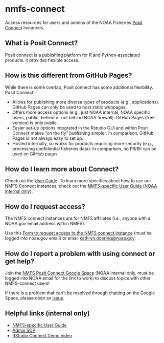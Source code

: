 # nmfs-connect

Access resources for users and admins of the NOAA Fisheries [Posit Connect](https://posit.co/products/enterprise/connect/) Instances.

## What is Posit Connect?

Posit connect is a publishing platform for R and Python-associated products. It provides flexible access.

## How is this different from GitHub Pages?

While there is some overlap, Posit connect has some additional flexibility. Posit Connect:

- Allows for publishing more diverse types of products (e.g., applications). GitHub Pages can only be used to host static webpages.
- Offers more access options (e.g., just NOAA internal, NOAA specific users, public, behind or not behind NOAA firewall). GitHub Pages (free version) is only public.
- Easier set-up options integrated in the Rstudio GUI and within Posit Connect makes "on the fly" publishing simpler. In comparison, GitHub Pages is not always easy to set up.
- Hosted internally, so works for products requiring more security (e.g., processing confidential fisheries data). In comparison, no PII/BII can be used on GitHub pages.

## How do I learn more about Connect?

Check out the [User Guide](https://docs.posit.co/connect/user/). To learn more specifics about how to use our NMFS Connect instances, check out the [NMFS-specific User Guide (NOAA internal only)](https://docs.google.com/document/d/1783zEdKFgTOWg4eayePrPjqAS9j6pN1hNPqd8h787Ao/edit).

## How do I request access?

The NMFS connect instances are for NMFS affiliates (i.e., anyone with a NOAA.gov email address within NMFS). 

Use this [Form to request access to the NMFS connect instance](https://docs.google.com/forms/d/e/1FAIpQLSeNODOiiAjFBQgoLJ50TJps_Xy85YaPlUxRiG6opLEFOQhQew/viewform?usp=sf_link) (must be logged into noaa.gov email) or email kathryn.doering@noaa.gov.

## How do I report a problem with using connect or get help?

Join the [NMFS Posit Connect Google Space](https://chat.google.com/room/AAAA-adVTwk?cls=7) (NOAA internal only, must be logged into NOAA email for the link to work) to discuss topics with other NMFS-connect users!

If there is a problem that can't be resolved through chatting on the Google Space, please open an [issue](https://github.com/nmfs-opensci/nmfs-connect/issues).

## Helpful links (internal only)

- [NMFS-specific User Guide](https://docs.google.com/document/d/1783zEdKFgTOWg4eayePrPjqAS9j6pN1hNPqd8h787Ao/edit)
- [Admin SOP](https://docs.google.com/document/d/1JVhpZWK1drVdT1REzIw3A0bzITMBPj_e75hkWp_gT_E/edit#)
- [RStudio Connect Demo video](https://drive.google.com/file/d/1SRCn2ANf8SxOMcPsvYuU6LRCaYnvhoZs/view?usp=sharing)

